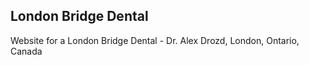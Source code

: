 ## London Bridge Dental

Website for a London Bridge Dental - Dr. Alex Drozd, London, Ontario, Canada
